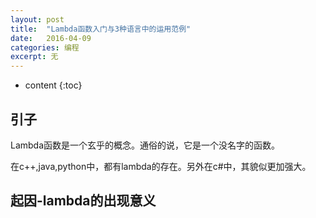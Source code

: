 ```yaml
---
layout: post
title:  "Lambda函数入门与3种语言中的运用范例"
date:   2016-04-09
categories: 编程
excerpt: 无
---
```

* content
{:toc}

## 引子

Lambda函数是一个玄乎的概念。通俗的说，它是一个没名字的函数。

在c++,java,python中，都有lambda的存在。另外在c#中，其貌似更加强大。

## 起因-lambda的出现意义

